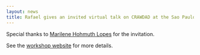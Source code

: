 ```yaml
---
layout: news
title: Rafael gives an invited virtual talk on CRAWDAD at the Sao Paulo Workshop on Spatial Omics.
---
```


Special thanks to [Marilene Hohmuth Lopes](https://orcid.org/0000-0003-2496-0674) for the invitation.

See the [workshop website](https://sites.google.com/usp.br/saopaulospatialomics/) for more details.